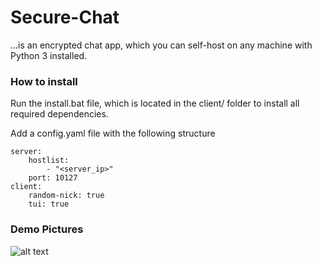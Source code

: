 # Secure-Chat

...is an encrypted chat app, which you can self-host on any machine with Python 3 installed.

### How to install

Run the install.bat file, which is located in the client/ folder to install all required dependencies.

Add a config.yaml file with the following structure

```
server:
    hostlist:
        - "<server_ip>"
    port: 10127
client:
    random-nick: true
    tui: true
```

### Demo Pictures

![alt text](https://secure-msg.000webhostapp.com/demo1.jpg "Demo Picture")
